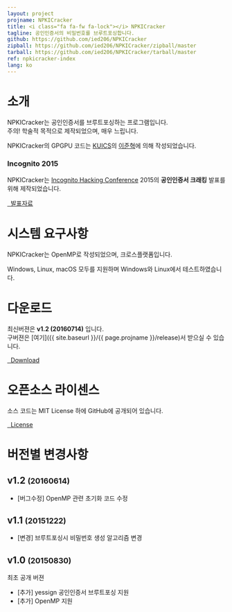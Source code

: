 ```yaml
---
layout: project
projname: NPKICracker
title: <i class="fa fa-fw fa-lock"></i> NPKICracker
tagline: 공인인증서의 비밀번호를 브루트포싱합니다.
github: https://github.com/ied206/NPKICracker
zipball: https://github.com/ied206/NPKICracker/zipball/master
tarball: https://github.com/ied206/NPKICracker/tarball/master
ref: npkicracker-index
lang: ko
---
```


# <i class="fa fa-fw fa-comment"></i> 소개
NPKICracker는 공인인증서를 브루트포싱하는 프로그램입니다.  
주의! 학술적 목적으로 제작되었으며, 매우 느립니다.

NPKICracker의 GPGPU 코드는 [KUICS](https://kuics.korea.ac.kr)의 [이준혁](https://github.com/leejh10003)에 의해 작성되었습니다.

### <i class="fa fa-fw fa-external-link"></i> Incognito 2015
NPKICracker는 [Incognito Hacking Conference](http://inc0gnito.com/) 2015의 **공인인증서 크래킹** 발표를 위해 제작되었습니다.

<a href="http://www.slideshare.net/ied206/4th-inc0gnito" class="btn-dark"><i class="fa fa-fw fa-slideshare"></i>&nbsp;&nbsp;발표자료</a>

# <i class="fa fa-fw fa-check"></i> 시스템 요구사항
NPKICracker는 OpenMP로 작성되었으며, 크로스플랫폼입니다.  

Windows, Linux, macOS 모두를 지원하며 Windows와 Linux에서 테스트하였습니다.  

# <i class="fa fa-fw fa-cloud"></i> 다운로드
최신버젼은 **v1.2 (20160714)** 입니다.  
구버젼은 [여기]({{ site.baseurl }}/{{ page.projname }}/release)서 받으실 수 있습니다.

<a href="{{ site.baseurl }}/{{ page.projname }}/release/v1.2/NPKICracker-v1.2-src.tar.gz" class="btn-dark"><i class="fa fa-fw fa-archive"></i>&nbsp;&nbsp;Download</a>

# <i class="fa fa-fw fa-book"></i> 오픈소스 라이센스
소스 코드는 MIT License 하에 GitHub에 공개되어 있습니다.  

<a href="https://github.com/ied206/DriverPicker/blob/master/LICENSE" class="btn-dark"><i class="fa fa-fw fa-book"></i>&nbsp;&nbsp;License</a>

# <i class="fa fa-fw fa-file-text"></i> 버전별 변경사항

## v1.2 <small>(20160614)</small>
- [버그수정] OpenMP 관련 초기화 코드 수정

## v1.1 <small>(20151222)</small>
- [변경] 브루트포싱시 비밀번호 생성 알고리즘 변경

## v1.0 <small>(20150830)</small>
최초 공개 버젼

- [추가] yessign 공인인증서 브루트포싱 지원
- [추가] OpenMP 지원
